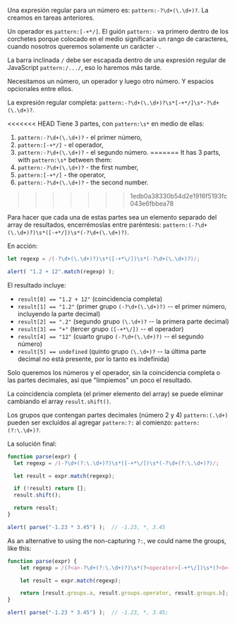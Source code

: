 Una expresión regular para un número es: `pattern:-?\d+(\.\d+)?`. La creamos en tareas anteriores.

Un operador es `pattern:[-+*/]`. El guión `pattern:-` va primero dentro de los corchetes porque colocado en el medio significaría un rango de caracteres, cuando nosotros queremos solamente un carácter `-`.

La barra inclinada `/` debe ser escapada dentro de una expresión regular de JavaScript `pattern:/.../`, eso lo haremos más tarde.

Necesitamos un número, un operador y luego otro número. Y espacios opcionales entre ellos.

La expresión regular completa: `pattern:-?\d+(\.\d+)?\s*[-+*/]\s*-?\d+(\.\d+)?`.

<<<<<<< HEAD
Tiene 3 partes, con `pattern:\s*` en medio de ellas:
1. `pattern:-?\d+(\.\d+)?` - el primer número,
1. `pattern:[-+*/]` - el operador,
1. `pattern:-?\d+(\.\d+)?` - el segundo número.
=======
It has 3 parts, with `pattern:\s*` between them:
1. `pattern:-?\d+(\.\d+)?` - the first number,
2. `pattern:[-+*/]` - the operator,
3. `pattern:-?\d+(\.\d+)?` - the second number.
>>>>>>> 1edb0a38330b54d2e1916f5193fc043e6fbbea78

Para hacer que cada una de estas partes sea un elemento separado del array de resultados, encerrémoslas entre paréntesis: `pattern:(-?\d+(\.\d+)?)\s*([-+*/])\s*(-?\d+(\.\d+)?)`.

En acción:

```js run
let regexp = /(-?\d+(\.\d+)?)\s*([-+*\/])\s*(-?\d+(\.\d+)?)/;

alert( "1.2 + 12".match(regexp) );
```

El resultado incluye:

- `result[0] == "1.2 + 12"` (coincidencia completa)
- `result[1] == "1.2"` (primer grupo `(-?\d+(\.\d+)?)` -- el primer número, incluyendo la parte decimal)
- `result[2] == ".2"` (segundo grupo `(\.\d+)?` -- la primera parte decimal)
- `result[3] == "+"` (tercer grupo `([-+*\/])` -- el operador)
- `result[4] == "12"` (cuarto grupo `(-?\d+(\.\d+)?)` -- el segundo número)
- `result[5] == undefined` (quinto grupo `(\.\d+)?` -- la última parte decimal no está presente, por lo tanto es indefinida)

Solo queremos los números y el operador, sin la coincidencia completa o las partes decimales, así que "limpiemos" un poco el resultado.

La coincidencia completa (el primer elemento del array) se puede eliminar cambiando el array `result.shift()`.

Los grupos que contengan partes decimales (número 2 y 4) `pattern:(.\d+)` pueden ser excluídos al agregar  `pattern:?:` al comienzo: `pattern:(?:\.\d+)?`.

La solución final:

```js run
function parse(expr) {
  let regexp = /(-?\d+(?:\.\d+)?)\s*([-+*\/])\s*(-?\d+(?:\.\d+)?)/;

  let result = expr.match(regexp);

  if (!result) return [];
  result.shift();

  return result;
}

alert( parse("-1.23 * 3.45") );  // -1.23, *, 3.45
```

As an alternative to using the non-capturing `?:`, we could name the groups, like this:

```js run
function parse(expr) {
	let regexp = /(?<a>-?\d+(?:\.\d+)?)\s*(?<operator>[-+*\/])\s*(?<b>-?\d+(?:\.\d+)?)/;

	let result = expr.match(regexp);

	return [result.groups.a, result.groups.operator, result.groups.b];
}

alert( parse("-1.23 * 3.45") );  // -1.23, *, 3.45;
```